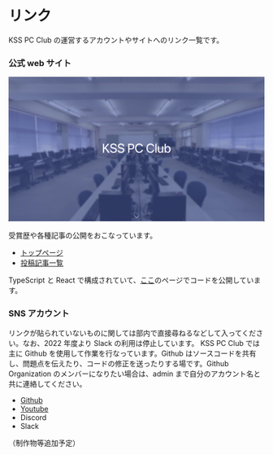 # リンク

KSS PC Club の運営するアカウントやサイトへのリンク一覧です。

### 公式 web サイト

![homepage-screenshot](./images/homepage-screenshot.png)

受賞歴や各種記事の公開をおこなっています。

- [トップページ](https://kss-pc.club)
- [投稿記事一覧](https://kss-pc.club/articles)

TypeScript と React で構成されていて、[ここ](https://github.com/kss-pc-club/website)のページでコードを公開しています。

### SNS アカウント

リンクが貼られていないものに関しては部内で直接尋ねるなどして入ってください。なお、2022 年度より Slack の利用は停止しています。
KSS PC Club では主に Github を使用して作業を行なっています。Github はソースコードを共有し、問題点を伝えたり、コードの修正を送ったりする場です。Github Organization のメンバーになりたい場合は、admin まで自分のアカウント名と共に連絡してください。

- [Github](https://github.com/kss-pc-club)
- [Youtube](https://s.kss-pc.club/youtube)
- Discord
- Slack

（制作物等追加予定）
